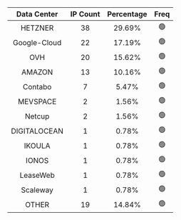 | Data Center | IP Count | Percentage | Freq |
|:------------:|:--------:|:-----------:|:-----:|
| HETZNER | 38 | 29.69% | 🟢 |
| Google-Cloud | 22 | 17.19% | 🟢 |
| OVH | 20 | 15.62% | 🟢 |
| AMAZON | 13 | 10.16% | 🟢 |
| Contabo | 7 | 5.47% | 🟢 |
| MEVSPACE | 2 | 1.56% | 🟢 |
| Netcup | 2 | 1.56% | 🟢 |
| DIGITALOCEAN | 1 | 0.78% | 🟢 |
| IKOULA | 1 | 0.78% | 🟢 |
| IONOS | 1 | 0.78% | 🟢 |
| LeaseWeb | 1 | 0.78% | 🟢 |
| Scaleway | 1 | 0.78% | 🟢 |
| OTHER | 19 | 14.84% | 🟢 |